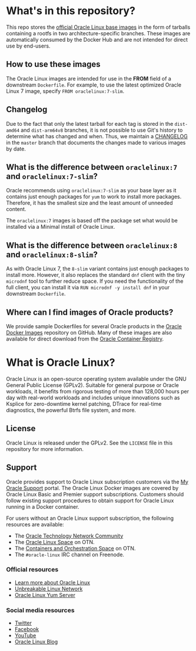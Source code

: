 # What's in this repository?

This repo stores the [official Oracle Linux base images](https://hub.docker.com/_/oraclelinux) in the form of tarballs containing a rootfs in two architecture-specific branches. These images are automatically consumed by the Docker Hub and are not intended for direct use by end-users.

## How to use these images

The Oracle Linux images are intended for use in the **FROM** field of a downstream `Dockerfile`. For example, to use the latest optimized Oracle Linux 7 image, specify `FROM oraclelinux:7-slim`.

## Changelog

Due to the fact that only the latest tarball for each tag is stored in the `dist-amd64` and `dist-arm64v8` branches, it is not possible to use Git's history to determine what has changed and when. Thus, we maintain a [CHANGELOG](https://github.com/oracle/container-images/blob/master/CHANGELOG.md) in the `master` branch that documents the changes made to various images by date.

## What is the difference between `oraclelinux:7` and `oraclelinux:7-slim`?

Oracle recommends using `oraclelinux:7-slim` as your base layer as it contains just enough packages for `yum` to work to install more packages. Therefore, it has the smallest size and the least amount of unneeded content.

The `oraclelinux:7` images is based off the package set what would be installed via a Minimal install of Oracle Linux.

## What is the difference between `oraclelinux:8` and `oraclelinux:8-slim`?

As with Oracle Linux 7, the `8-slim` variant contains just enough packages to install more. However, it also replaces the standard `dnf` client with the tiny `microdnf` tool to further reduce space. If you need the functionality of the full client, you can install it via `RUN microdnf -y install dnf` in your downstream `Dockerfile`.

## Where can I find images of Oracle products?

We provide sample Dockerfiles for several Oracle products in the [Oracle Docker Images](https://github.com/oracle/docker-images) repository on GitHub. Many of these images are also available for direct download from the [Oracle Container Registry](https://container-registry.oracle.com).

# What is Oracle Linux?

Oracle Linux is an open-source operating system available under the GNU General Public License (GPLv2). Suitable for general purpose or Oracle workloads, it benefits from rigorous testing of more than 128,000 hours per day with real-world workloads and includes unique innovations such as Ksplice for zero-downtime kernel patching, DTrace for real-time diagnostics, the powerful Btrfs file system, and more.

## License
Oracle Linux is released under the GPLv2. See the ```LICENSE``` file in this repository for more information.

## Support
Oracle provides support to Oracle Linux subscription customers via the [My Oracle Support](https://support.oracle.com) portal. The Oracle Linux Docker images are covered by Oracle Linux Basic and Premier support subscriptions. Customers should follow existing support procedures to obtain support for Oracle Linux running in a Docker container.

For users without an Oracle Linux support subscription, the following resources are available:

* The [Oracle Technology Network Community](https://community.oracle.com/welcome)
* The [Oracle Linux Space](https://community.oracle.com/community/server_%26_storage_systems/linux/oracle_linux) on OTN.
* The [Containers and Orchestration Space](https://community.oracle.com/community/server_&_storage_systems/linux/containers-and-orchestration) on OTN.
* The `#oracle-linux` IRC channel on Freenode.

### Official resources

* [Learn more about Oracle Linux](https://oracle.com/linux)
* [Unbreakable Linux Network](https://linux.oracle.com)
* [Oracle Linux Yum Server](https://yum.oracle.com)

### Social media resources
* [Twitter](https://twitter.com/OracleLinux)
* [Facebook](https://www.facebook.com/OracleLinux)
* [YouTube](https://www.youtube.com/user/OracleLinuxChannel)
* [Oracle Linux Blog](https://blogs.oracle.com/linux)
